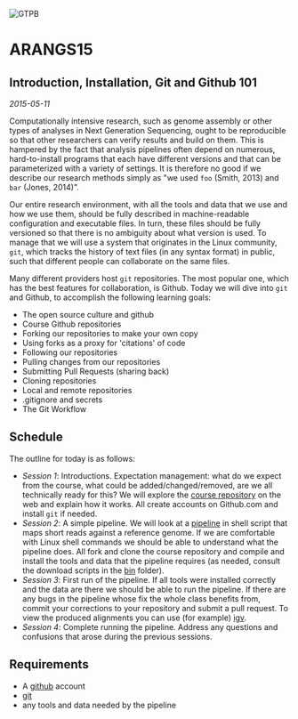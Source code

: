 ![GTPB](http://gtpb.igc.gulbenkian.pt/bicourses/images/GTPB2015logo.png "GTPB")

ARANGS15
========
Introduction, Installation, Git and Github 101 
----------------------------------------------
*2015-05-11*

Computationally intensive research, such as genome assembly or other types of analyses in
Next Generation Sequencing, ought to be reproducible so that other researchers can verify
results and build on them. This is hampered by the fact that analysis pipelines often
depend on numerous, hard-to-install programs that each have different versions and that 
can be parameterized with a variety of settings. It is therefore no good if we describe 
our research methods simply as "we used `foo` (Smith, 2013) and `bar` (Jones, 2014)".

Our entire research environment, with all the tools and data that we use and how we use 
them, should be fully described in machine-readable configuration and executable files. 
In turn, these files should be fully versioned so that there is no ambiguity about what 
version is used. To manage that we will use a system that originates in the Linux 
community, `git`, which tracks the history of text files (in any syntax format) in public,
such that different people can collaborate on the same files.

Many different providers host `git` repositories. The most popular one, which has the best
features for collaboration, is Github. Today we will dive into `git` and Github, to 
accomplish the following learning goals:

- The open source culture and github
- Course Github repositories
- Forking our repositories to make your own copy
- Using forks as a proxy for 'citations' of code
- Following our repositories
- Pulling changes from our repositories
- Submitting Pull Requests (sharing back)
- Cloning repositories
- Local and remote repositories
- .gitignore and secrets
- The Git Workflow

Schedule
--------

The outline for today is as follows:

- _Session 1_: Introductions. Expectation management: what do we expect from the course,
what could be added/changed/removed, are we all technically ready for this? We will 
explore the [course repository](https://github.com/dmlond/arangs2015) on the web and 
explain how it works. All create accounts on Github.com and install `git` if needed.
- _Session 2_: A simple pipeline. We will look at a 
[pipeline](https://github.com/dmlond/arangs2015/blob/master/bin/pipeline.sh) in shell 
script that maps short reads against a reference genome. If we are comfortable with Linux 
shell commands we should be able to understand what the pipeline does. All fork and clone 
the course repository and compile and install the tools and data that the pipeline 
requires (as needed, consult the download scripts in the 
[bin](https://github.com/dmlond/arangs2015/tree/master/bin) folder).
- _Session 3_: First run of the pipeline. If all tools were installed correctly and the
data are there we should be able to run the pipeline. If there are any bugs in the 
pipeline whose fix the whole class benefits from, commit your corrections to your 
repository and submit a pull request. To view the produced alignments you can use (for
example) [igv](http://www.broadinstitute.org/igv/).
- _Session 4_: Complete running the pipeline. Address any questions and confusions that
arose during the previous sessions.

Requirements
------------

- A [github](http://github.com) account
- [git](http://git-scm.com/downloads)
- any tools and data needed by the pipeline